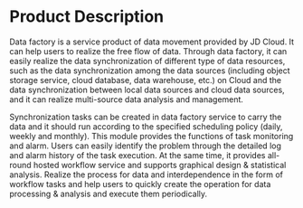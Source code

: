 # Product Description

Data factory is a service product of data movement provided by JD Cloud. It can help users to realize the free flow of data. Through data factory, it can easily realize the data synchronization of different type of data resources, such as the data synchronization among the data sources (including object storage service, cloud database, data warehouse, etc.) on Cloud and the data synchronization between local data sources and cloud data sources, and it can realize multi-source data analysis and management.

Synchronization tasks can be created in data factory service to carry the data and it should run according to the specified scheduling policy (daily, weekly and monthly). This module provides the functions of task monitoring and alarm. Users can easily identify the problem through the detailed log and alarm history of the task execution. At the same time, it provides all-round hosted workflow service and supports graphical design & statistical analysis. Realize the process for data and interdependence in the form of workflow tasks and help users to quickly create the operation for data processing & analysis and execute them periodically.